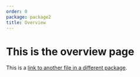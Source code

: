 ```yaml
---
order: 0
package: package2
title: Overview
---
```


# This is the overview page

This is a [link to another file in a different package](../../package1/components/button.md).
